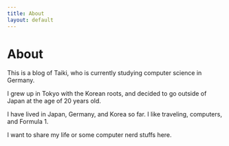 ```yaml
---
title: About
layout: default
---
```


# About

This is a blog of Taiki, who is currently studying computer science in Germany.

I grew up in Tokyo with the Korean roots, and decided to go outside of Japan at the age of 20 years old.

I have lived in Japan, Germany, and Korea so far. I like traveling, computers, and Formula 1.

I want to share my life or some computer nerd stuffs here.

